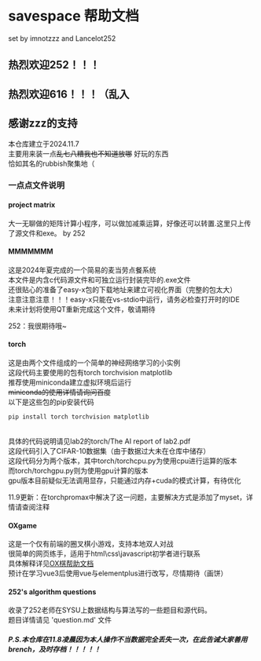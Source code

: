 # savespace 帮助文档

set by imnotzzz and Lancelot252
## 热烈欢迎252！！！
## 热烈欢迎616！！！（乱入
## 感谢zzz的支持

本仓库建立于2024.11.7<br>
主要用来装一点~~乱七八糟我也不知道放哪~~ 好玩的东西<br>
恰如其名的rubbish聚集地（<br>


### 一点点文件说明


#### project matrix

大一无聊做的矩阵计算小程序，可以做加减乘运算，好像还可以转置.这里只上传了源文件和exe。
                                                        by 252

#### MMMMMMM

这是2024年夏完成的一个简易的麦当劳点餐系统<br>
本文件是内含c代码源文件和可独立运行封装完毕的.exe文件<br>
还很贴心的准备了easy-x包的下载地址来建立可视化界面（完整的包太大）<br>
注意注意注意！！！easy-x只能在vs-stdio中运行，请务必检查打开时的IDE<br>
未来计划将使用QT重新完成这个文件，敬请期待<br>

252：我很期待哦~

#### torch

这是由两个文件组成的一个简单的神经网络学习的小实例<br>
这段代码主要使用的包有torch torchvision matplotlib<br>
推荐使用miniconda建立虚拟环境后运行<br>
~~miniconda的使用详情请询问百度~~<br>
以下是这些包的pip安装代码<br>

```bash
pip install torch torchvision matplotlib
```
<br>
具体的代码说明请见lab2的torch/The AI report of lab2.pdf<br>
这段代码引入了CIFAR-10数据集（由于数据过大未在仓库中储存）<br>
这段代码分为两个版本，其中torch/torchcpu.py为使用cpu进行运算的版本<br>
而torch/torchgpu.py则为使用gpu计算的版本<br>
gpu版本目前疑似无法调用显存，只能通过内存+cuda的模式计算，有待优化<br>

11.9更新：在torchpromax中解决了这一问题，主要解决方式是添加了myset，详情请查阅注释<br>



#### OXgame

这是一个仅有前端的圈叉棋小游戏，支持本地双人对战<br>
很简单的网页练手，适用于html\css\javascript初学者进行联系<br>
具体解释详见[OX棋帮助文档](OXgame/readme.md)<br>
预计在学习vue3后使用vue与elementplus进行改写，尽情期待（画饼）<br>

#### 252's algorithm questions

收录了252老师在SYSU上数据结构与算法写的一些题目和源代码。<br>
题目详情请见 'question.md' 文件<br>

##### P.S.本仓库在11.8凌晨因为本人操作不当数据完全丢失一次，在此告诫大家善用brench，及时存档！！！！！
